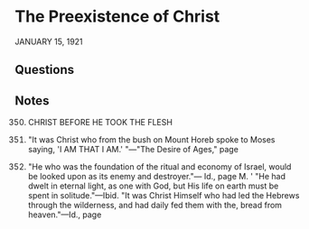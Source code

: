 # The Preexistence of Christ
JANUARY 15, 1921

## Questions



## Notes

350. CHRIST BEFORE HE TOOK THE FLESH

2. "It was Christ who from the bush on Mount Horeb spoke to Moses saying, 'I AM THAT I AM.' "—"The Desire of Ages," page

24. "He who was the foundation of the ritual and economy of Israel, would be looked upon as its enemy and destroyer."— Id., page M. ' "He had dwelt in eternal light, as one with God, but His life on earth must be spent in solitude."—Ibid. "It was Christ Himself who had led the Hebrews through the wilderness, and had daily fed them with the, bread from heaven."—Id., page

